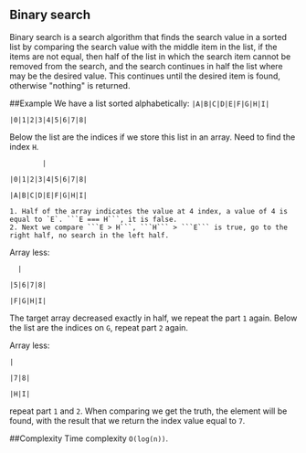 ## Binary search
 
 Binary search is a search algorithm that finds the search value in a sorted list by comparing the search value with the middle item in the list, if the items are not equal, then half of the list in which the search item cannot be removed from the search, and the search continues in half the list where may be the desired value. This continues until the desired item is found, otherwise "nothing" is returned.


##Example
We have a list sorted alphabetically:
```|A|B|C|D|E|F|G|H|I|```
 
 ```|0|1|2|3|4|5|6|7|8|```


Below the list are the indices if we store this list in an array.
Need to find the index ``H``.
 
            | 
```|0|1|2|3|4|5|6|7|8|```

```|A|B|C|D|E|F|G|H|I|```

    1. Half of the array indicates the value at 4 index, a value of 4 is equal to `E`. ```E === H```, it is false. 
    2. Next we compare ```E > H```, ```H``` > ```E``` is true, go to the right half, no search in the left half.
    
Array less:

      |
```|5|6|7|8|```

```|F|G|H|I|```

The target array decreased exactly in half, we repeat the part `1` again. Below the list are the indices on ```G```, repeat part `2` again.

Array less:

    |
```|7|8|```

```|H|I|```

repeat part `1` and `2`. 
When comparing we get the truth, the element will be found, with the result that we return the index value equal to `7`.

##Complexity
Time complexity `O(log(n))`.
